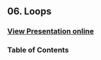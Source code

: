 ## 06. Loops
### [View Presentation online](https://rawgit.com/TelerikAcademy/CSharp-Part-1/tree/master/06.%20Loops/slides/index.html)
### Table of Contents
